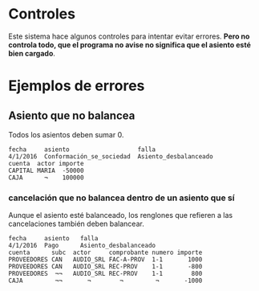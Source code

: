 # Controles

Este sistema hace algunos controles para intentar evitar errores. 
**Pero no controla todo, que el programa no avise no significa que el asiento esté bien cargado**.

# Ejemplos de errores

## Asiento que no balancea

Todos los asientos deben sumar 0. 

```asiento
fecha     asiento                   falla
4/1/2016  Conformación_se_sociedad  Asiento_desbalanceado
cuenta  actor importe
CAPITAL MARIA  -50000
CAJA      ¬    100000
```

### cancelación que no balancea dentro de un asiento que sí

Aunque el asiento esté balanceado, los renglones que refieren a las cancelaciones también deben balancear.

```asiento
fecha     asiento   falla
4/1/2016  Pago      Asiento_desbalanceado
cuenta      subc  actor     comprobante numero importe
PROVEEDORES CAN   AUDIO_SRL FAC-A-PROV  1-1       1000
PROVEEDORES CAN   AUDIO_SRL REC-PROV    1-1       -800
PROVEEDORES  ¬¬   AUDIO_SRL REC-PROV    1-1        800
CAJA         ¬¬       ¬        ¬         ¬       -1000
```


